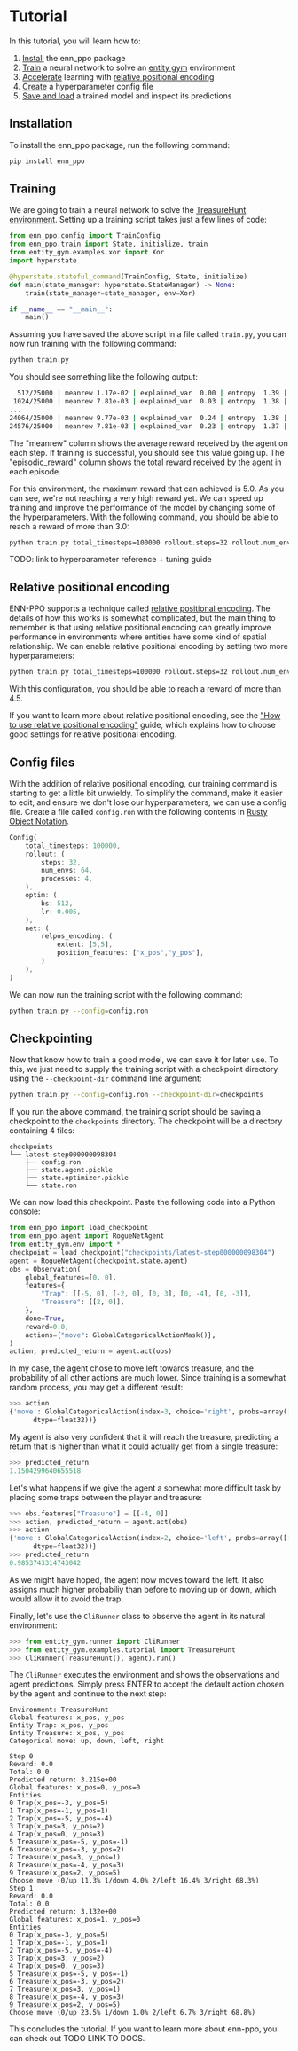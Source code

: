 
# Tutorial

In this tutorial, you will learn how to:
1. [Install](#installation) the enn_ppo package
2. [Train](#training) a neural network to solve an [entity gym](TODO-LINK) environment
3. [Accelerate](#positional-encoding) learning with [relative positional encoding](TODO-LINK)
4. [Create](#config-files) a hyperparameter config file
5. [Save and load](#checkpointing) a trained model and inspect its predictions

## Installation

To install the enn_ppo package, run the following command:

```bash
pip install enn_ppo
```

## Training

We are going to train a neural network to solve the [TreasureHunt environment](TODO-LINK).
Setting up a training script takes just a few lines of code:

```python
from enn_ppo.config import TrainConfig
from enn_ppo.train import State, initialize, train
from entity_gym.examples.xor import Xor
import hyperstate

@hyperstate.stateful_command(TrainConfig, State, initialize)
def main(state_manager: hyperstate.StateManager) -> None:
    train(state_manager=state_manager, env=Xor)

if __name__ == "__main__":
    main()
```

Assuming you have saved the above script in a file called `train.py`, you can now run training with the following command:

```bash
python train.py
```

You should see something like the following output:

```bash
  512/25000 | meanrew 1.17e-02 | explained_var  0.00 | entropy  1.39 | episodic_reward 2.50e-01 | episode_length 2.39e+01 | episodes 8 | fps 701
 1024/25000 | meanrew 7.81e-03 | explained_var  0.03 | entropy  1.38 | episodic_reward 2.00e+00 | episode_length 1.24e+02 | episodes 4 | fps 671
...
24064/25000 | meanrew 9.77e-03 | explained_var  0.24 | entropy  1.38 | episodic_reward 2.50e+00 | episode_length 4.96e+02 | episodes 2 | fps 720
24576/25000 | meanrew 7.81e-03 | explained_var  0.23 | entropy  1.37 | episodic_reward 1.11e+00 | episode_length 1.09e+02 | episodes 9 | fps 721
```

The "meanrew" column shows the average reward received by the agent on each step.
If training is successful, you should see this value going up.
The "episodic_reward" column shows the total reward received by the agent in each episode.

For this environment, the maximum reward that can achieved is 5.0.
As you can see, we're not reaching a very high reward yet.
We can speed up training and improve the performance of the model by changing some of the hyperparameters.
With the following command, you should be able to reach a reward of more than 3.0:

```bash
python train.py total_timesteps=100000 rollout.steps=32 rollout.num_envs=64 rollout.processes=4 optim.bs=512 optim.lr=0.005
```

TODO: link to hyperparameter reference + tuning guide

## Relative positional encoding

ENN-PPO supports a technique called [relative positional encoding](TODO-LINK).
The details of how this works is somewhat complicated, but the main thing to remember is that using relative positional encoding can greatly improve performance in environments where entities have some kind of spatial relationship.
We can enable relative positional encoding by setting two more hyperparameters:

```bash
python train.py total_timesteps=100000 rollout.steps=32 rollout.num_envs=64 rollout.processes=4 optim.bs=512 optim.lr=0.005 net.relpos_encoding.extent='[5,5]' net.relpos_encoding.position_features='["x_pos","y_pos"]'
```

With this configuration, you should be able to reach a reward of more than 4.5.

If you want to learn more about relative positional encoding, see the ["How to use relative positional encoding"](TODO-LINK) guide, which explains how to choose good settings for relative positional encoding.

## Config files

With the addition of relative positional encoding, our training command is starting to get a little bit unwieldy.
To simplify the command, make it easier to edit, and ensure we don't lose our hyperparameters, we can use a config file.
Create a file called `config.ron` with the following contents in [Rusty Object Notation](https://github.com/ron-rs/ron#rusty-object-notation).

```rust
Config(
    total_timesteps: 100000,
    rollout: (
        steps: 32,
        num_envs: 64,
        processes: 4,
    ),
    optim: (
        bs: 512,
        lr: 0.005,
    ),
    net: (
        relpos_encoding: (
            extent: [5,5],
            position_features: ["x_pos","y_pos"],
        )
    ),
)
```

We can now run the training script with the following command:

```bash
python train.py --config=config.ron
```

## Checkpointing

Now that know how to train a good model, we can save it for later use.
To this, we just need to supply the training script with a checkpoint directory using the `--checkpoint-dir` command line argument:


```bash
python train.py --config=config.ron --checkpoint-dir=checkpoints
```

If you run the above command, the training script should be saving a checkpoint to the `checkpoints` directory.
The checkpoint will be a directory containing 4 files:

```
checkpoints
└── latest-step000000098304
    ├── config.ron
    ├── state.agent.pickle
    ├── state.optimizer.pickle
    └── state.ron
```

We can now load this checkpoint.
Paste the following code into a Python console:

```python
from enn_ppo import load_checkpoint
from enn_ppo.agent import RogueNetAgent
from entity_gym.env import *
checkpoint = load_checkpoint("checkpoints/latest-step000000098304")
agent = RogueNetAgent(checkpoint.state.agent)
obs = Observation(
    global_features=[0, 0],
    features={
        "Trap": [[-5, 0], [-2, 0], [0, 3], [0, -4], [0, -3]],
        "Treasure": [[2, 0]],
    },
    done=True,
    reward=0.0,
    actions={"move": GlobalCategoricalActionMask()},
)
action, predicted_return = agent.act(obs)
```

In my case, the agent chose to move left towards treasure, and the probability of all other actions are much lower. Since training is a somewhat random process, you may get a different result:

```python
>>> action
{'move': GlobalCategoricalAction(index=3, choice='right', probs=array([[6.1148562e-04, 1.3557974e-04, 5.6600979e-06, 9.9924737e-01]],
      dtype=float32))}
```

My agent is also very confident that it will reach the treasure, predicting a return that is higher than what it could actually get from a single treasure:

```python
>>> predicted_return
1.1504299640655518
```

Let's what happens if we give the agent a somewhat more difficult task by placing some traps between the player and treasure:

```python
>>> obs.features["Treasure"] = [[-4, 0]]
>>> action, predicted_return = agent.act(obs)
>>> action
{'move': GlobalCategoricalAction(index=2, choice='left', probs=array([[7.1715019e-03, 1.7328954e-03, 9.9067581e-01, 4.1975660e-04]],
      dtype=float32))}
>>> predicted_return
0.9853743314743042
```

As we might have hoped, the agent now moves toward the left. It also assigns much higher probabiliy than before to moving up or down, which would allow it to avoid the trap.

Finally, let's use the `CliRunner` class to observe the agent in its natural environment:

```python
>>> from entity_gym.runner import CliRunner
>>> from entity_gym.examples.tutorial import TreasureHunt
>>> CliRunner(TreasureHunt(), agent).run()
```

The `CliRunner` executes the environment and shows the observations and agent predictions.
Simply press ENTER to accept the default action chosen by the agent and continue to the next step:

```
Environment: TreasureHunt
Global features: x_pos, y_pos
Entity Trap: x_pos, y_pos
Entity Treasure: x_pos, y_pos
Categorical move: up, down, left, right

Step 0
Reward: 0.0
Total: 0.0
Predicted return: 3.215e+00
Global features: x_pos=0, y_pos=0
Entities
0 Trap(x_pos=-3, y_pos=5)
1 Trap(x_pos=-1, y_pos=1)
2 Trap(x_pos=-5, y_pos=-4)
3 Trap(x_pos=3, y_pos=2)
4 Trap(x_pos=0, y_pos=3)
5 Treasure(x_pos=-5, y_pos=-1)
6 Treasure(x_pos=-3, y_pos=2)
7 Treasure(x_pos=3, y_pos=1)
8 Treasure(x_pos=-4, y_pos=3)
9 Treasure(x_pos=2, y_pos=5)
Choose move (0/up 11.3% 1/down 4.0% 2/left 16.4% 3/right 68.3%)
Step 1
Reward: 0.0
Total: 0.0
Predicted return: 3.132e+00
Global features: x_pos=1, y_pos=0
Entities
0 Trap(x_pos=-3, y_pos=5)
1 Trap(x_pos=-1, y_pos=1)
2 Trap(x_pos=-5, y_pos=-4)
3 Trap(x_pos=3, y_pos=2)
4 Trap(x_pos=0, y_pos=3)
5 Treasure(x_pos=-5, y_pos=-1)
6 Treasure(x_pos=-3, y_pos=2)
7 Treasure(x_pos=3, y_pos=1)
8 Treasure(x_pos=-4, y_pos=3)
9 Treasure(x_pos=2, y_pos=5)
Choose move (0/up 23.5% 1/down 1.0% 2/left 6.7% 3/right 68.8%)
```

This concludes the tutorial.
If you want to learn more about enn-ppo, you can check out TODO LINK TO DOCS.
